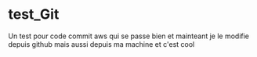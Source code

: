 # test_Git
Un test pour code commit aws qui se passe bien 
et mainteant je le modifie depuis github 
mais aussi depuis ma machine et c'est cool 

